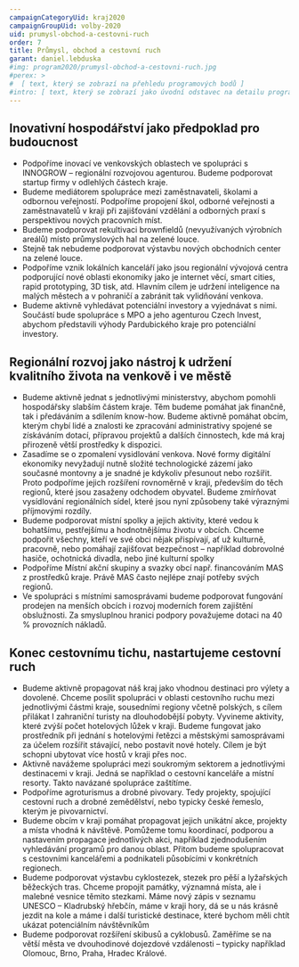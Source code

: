 ```yaml
---
campaignCategoryUid: kraj2020
campaignGroupUid: volby-2020
uid: prumysl-obchod-a-cestovni-ruch 
order: 7
title: Průmysl, obchod a cestovní ruch
garant: daniel.lebduska 
#img: program2020/prumysl-obchod-a-cestovni-ruch.jpg
#perex: >
#  [ text, který se zobrazí na přehledu programových bodů ]
#intro: [ text, který se zobrazí jako úvodní odstavec na detailu programového bodu ]
---
```

## Inovativní hospodářství jako předpoklad pro budoucnost
- Podpoříme inovací ve venkovských oblastech ve spolupráci s INNOGROW – regionální rozvojovou agenturou. Budeme podporovat startup firmy v odlehlých částech kraje.
- Budeme mediátorem spolupráce mezi zaměstnavateli, školami a odbornou veřejností. Podpoříme propojení škol, odborné veřejnosti a zaměstnavatelů v kraji při zajišťování vzdělání a odborných praxí s perspektivou nových pracovních míst. 
- Budeme podporovat rekultivaci brownfieldů (nevyužívaných výrobních areálů) místo průmyslových hal na zelené louce.
- Stejně tak nebudeme podporovat výstavbu nových obchodních center na zelené louce.
- Podpoříme vznik lokálních kanceláří jako jsou regionální vývojová centra podporující nové oblasti ekonomiky jako je internet věcí, smart cities, rapid prototyping, 3D tisk, atd. Hlavním cílem je udržení inteligence na malých městech a v pohraničí a zabránit tak vylidňování venkova.
- Budeme aktivně vyhledávat potenciální investory a vyjednávat s nimi. Součástí bude spolupráce s MPO a jeho agenturou Czech Invest, abychom představili výhody Pardubického kraje pro potenciální investory.

## Regionální rozvoj jako nástroj k udržení kvalitního života na venkově i ve městě
- Budeme aktivně jednat s jednotlivými ministerstvy, abychom pomohli hospodářsky slabším částem kraje. Těm budeme pomáhat jak finančně, tak i předáváním a sdílením know-how. Budeme aktivně pomáhat obcím, kterým chybí lidé a znalosti ke zpracování administrativy spojené se získáváním dotací, přípravou projektů a dalších činnostech, kde má kraj přirozeně větší prostředky k dispozici.
- Zasadíme se o zpomalení vysidlování venkova. Nové formy digitální ekonomiky nevyžadují nutně složité technologické zázemí jako současné montovny a je snadné je kdykoliv přesunout nebo rozšířit. Proto podpoříme jejich rozšíření rovnoměrně v kraji, především do těch regionů, které jsou zasaženy odchodem obyvatel. Budeme zmírňovat vysídlování regionálních sídel, které jsou nyní způsobeny také výraznými příjmovými rozdíly.
- Budeme podporovat místní spolky a jejich aktivity, které vedou k bohatšímu, pestřejšímu a hodnotnějšímu životu v obcích. Chceme podpořit všechny, kteří ve své obci nějak přispívají, ať už kulturně, pracovně, nebo pomáhají zajišťovat bezpečnost – například dobrovolné hasiče, ochotnická divadla, nebo jiné kulturní spolky
- Podpoříme Místní akční skupiny a svazky obcí např. financováním MAS z prostředků kraje. Právě MAS často nejlépe znají potřeby svých regionů.
- Ve spolupráci s místními samosprávami budeme podporovat fungování prodejen na menších obcích i rozvoj moderních forem zajištění obslužnosti. Za smysluplnou hranici podpory považujeme dotaci na 40 % provozních nákladů.

## Konec cestovnímu tichu, nastartujeme cestovní ruch
- Budeme aktivně propagovat náš kraj jako vhodnou destinaci pro výlety a dovolené. Chceme posílit spolupráci v oblasti cestovního ruchu mezi jednotlivými částmi kraje, sousedními regiony včetně polských, s cílem přilákat I zahraniční turisty na dlouhodobější pobyty. Vyvineme aktivity, které zvýší počet hotelových lůžek v kraji. 
Budeme fungovat jako prostředník při jednání s hotelovými řetězci a městskými samosprávami za účelem rozšířit stávající, nebo postavit nové hotely. Cílem je být schopni ubytovat více hostů v kraji přes noc.
- Aktivně navážeme spolupráci mezi soukromým sektorem a jednotlivými destinacemi v kraji. Jedná se například o cestovní kanceláře a místní resorty. Takto navázané spolupráce zaštítíme.
- Podpoříme agroturismus a drobné pivovary. Tedy projekty, spojující cestovní ruch a drobné zemědělství, nebo typicky české řemeslo, kterým je pivovarnictví.
- Budeme obcím v kraji pomáhat propagovat jejich unikátní akce, projekty a místa vhodná k návštěvě. Pomůžeme tomu koordinací, podporou a nastavením propagace jednotlivých akci, například zjednodušením vyhledávání programů pro danou oblast. Přitom budeme spolupracovat s cestovními kancelářemi a podnikateli působícími v konkrétních regionech.
- Budeme podporovat výstavbu cyklostezek, stezek pro pěší a lyžařských běžeckých tras. Chceme propojit památky, významná místa, ale i malebné vesnice těmito stezkami. Máme nový zápis v seznamu UNESCO – Kladrubský hřebčín, máme v kraji hory, dá se u nás krásně jezdit na kole a máme i další turistické destinace, které bychom měli chtít ukázat potenciálním návštěvníkům
- Budeme podporovat rozšíření skibusů a cyklobusů. Zaměříme se na větší města ve dvouhodinové dojezdové vzdálenosti – typicky například Olomouc, Brno, Praha, Hradec Králové.
